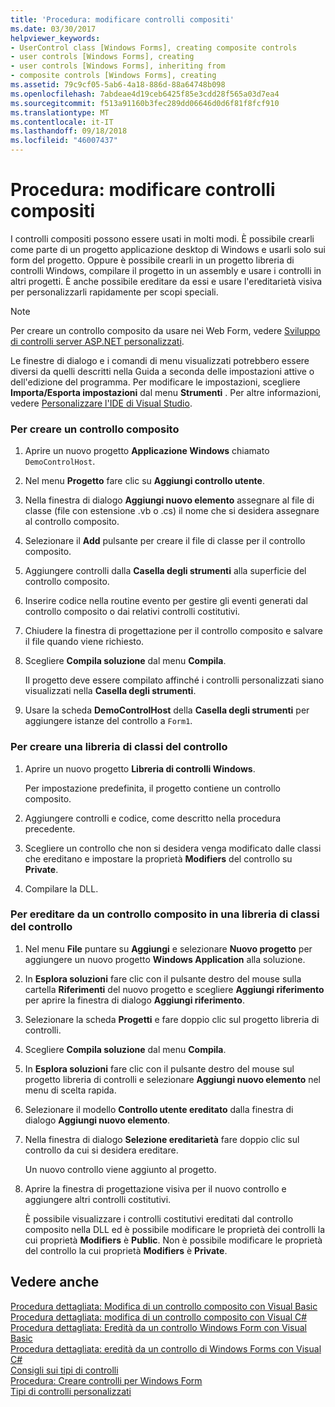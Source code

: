 ```yaml
---
title: 'Procedura: modificare controlli compositi'
ms.date: 03/30/2017
helpviewer_keywords:
- UserControl class [Windows Forms], creating composite controls
- user controls [Windows Forms], creating
- user controls [Windows Forms], inheriting from
- composite controls [Windows Forms], creating
ms.assetid: 79c9cf05-5ab6-4a18-886d-88a64748b098
ms.openlocfilehash: 7abdeae4d19ceb6425f85e3cdd28f565a03d7ea4
ms.sourcegitcommit: f513a91160b3fec289dd06646d0d6f81f8fcf910
ms.translationtype: MT
ms.contentlocale: it-IT
ms.lasthandoff: 09/18/2018
ms.locfileid: "46007437"
---
```

# <a name="how-to-author-composite-controls"></a>Procedura: modificare controlli compositi
I controlli compositi possono essere usati in molti modi. È possibile crearli come parte di un progetto applicazione desktop di Windows e usarli solo sui form del progetto. Oppure è possibile crearli in un progetto libreria di controlli Windows, compilare il progetto in un assembly e usare i controlli in altri progetti. È anche possibile ereditare da essi e usare l'ereditarietà visiva per personalizzarli rapidamente per scopi speciali.  
  
> [!NOTE]
>  Per creare un controllo composito da usare nei Web Form, vedere [Sviluppo di controlli server ASP.NET personalizzati](https://msdn.microsoft.com/library/fbe26c16-cff4-4089-b3dd-877411f0c0ef).  
>   
>  Le finestre di dialogo e i comandi di menu visualizzati potrebbero essere diversi da quelli descritti nella Guida a seconda delle impostazioni attive o dell'edizione del programma. Per modificare le impostazioni, scegliere **Importa/Esporta impostazioni** dal menu **Strumenti** . Per altre informazioni, vedere [Personalizzare l'IDE di Visual Studio](/visualstudio/ide/personalizing-the-visual-studio-ide).  
  
### <a name="to-author-a-composite-control"></a>Per creare un controllo composito  
  
1.  Aprire un nuovo progetto **Applicazione Windows** chiamato `DemoControlHost`.  
  
2.  Nel menu **Progetto** fare clic su **Aggiungi controllo utente**.  
  
3.  Nella finestra di dialogo **Aggiungi nuovo elemento** assegnare al file di classe (file con estensione .vb o .cs) il nome che si desidera assegnare al controllo composito.  
  
4.  Selezionare il **Add** pulsante per creare il file di classe per il controllo composito.  
  
5.  Aggiungere controlli dalla **Casella degli strumenti** alla superficie del controllo composito.  
  
6.  Inserire codice nella routine evento per gestire gli eventi generati dal controllo composito o dai relativi controlli costitutivi.  
  
7.  Chiudere la finestra di progettazione per il controllo composito e salvare il file quando viene richiesto.  
  
8.  Scegliere **Compila soluzione** dal menu **Compila**.  
  
     Il progetto deve essere compilato affinché i controlli personalizzati siano visualizzati nella **Casella degli strumenti**.  
  
9. Usare la scheda **DemoControlHost** della **Casella degli strumenti** per aggiungere istanze del controllo a `Form1`.  
  
### <a name="to-author-a-control-class-library"></a>Per creare una libreria di classi del controllo  
  
1.  Aprire un nuovo progetto **Libreria di controlli Windows**.  
  
     Per impostazione predefinita, il progetto contiene un controllo composito.  
  
2.  Aggiungere controlli e codice, come descritto nella procedura precedente.  
  
3.  Scegliere un controllo che non si desidera venga modificato dalle classi che ereditano e impostare la proprietà **Modifiers** del controllo su **Private**.  
  
4.  Compilare la DLL.  
  
### <a name="to-inherit-from-a-composite-control-in-a-control-class-library"></a>Per ereditare da un controllo composito in una libreria di classi del controllo  
  
1.  Nel menu **File** puntare su **Aggiungi** e selezionare **Nuovo progetto** per aggiungere un nuovo progetto **Windows Application** alla soluzione.  
  
2.  In **Esplora soluzioni** fare clic con il pulsante destro del mouse sulla cartella **Riferimenti** del nuovo progetto e scegliere **Aggiungi riferimento** per aprire la finestra di dialogo **Aggiungi riferimento**.  
  
3.  Selezionare la scheda **Progetti** e fare doppio clic sul progetto libreria di controlli.  
  
4.  Scegliere **Compila soluzione** dal menu **Compila**.  
  
5.  In **Esplora soluzioni** fare clic con il pulsante destro del mouse sul progetto libreria di controlli e selezionare **Aggiungi nuovo elemento** nel menu di scelta rapida.  
  
6.  Selezionare il modello **Controllo utente ereditato** dalla finestra di dialogo **Aggiungi nuovo elemento**.  
  
7.  Nella finestra di dialogo **Selezione ereditarietà** fare doppio clic sul controllo da cui si desidera ereditare.  
  
     Un nuovo controllo viene aggiunto al progetto.  
  
8.  Aprire la finestra di progettazione visiva per il nuovo controllo e aggiungere altri controlli costitutivi.  
  
     È possibile visualizzare i controlli costitutivi ereditati dal controllo composito nella DLL ed è possibile modificare le proprietà dei controlli la cui proprietà **Modifiers** è **Public**. Non è possibile modificare le proprietà del controllo la cui proprietà **Modifiers** è **Private**.  
  
## <a name="see-also"></a>Vedere anche  
 [Procedura dettagliata: Modifica di un controllo composito con Visual Basic](../../../../docs/framework/winforms/controls/walkthrough-authoring-a-composite-control-with-visual-basic.md)  
 [Procedura dettagliata: modifica di un controllo composito con Visual C#](../../../../docs/framework/winforms/controls/walkthrough-authoring-a-composite-control-with-visual-csharp.md)  
 [Procedura dettagliata: Eredità da un controllo Windows Form con Visual Basic](../../../../docs/framework/winforms/controls/walkthrough-inheriting-from-a-windows-forms-control-with-visual-basic.md)  
 [Procedura dettagliata: eredità da un controllo di Windows Forms con Visual C#](../../../../docs/framework/winforms/controls/walkthrough-inheriting-from-a-windows-forms-control-with-visual-csharp.md)  
 [Consigli sui tipi di controlli](../../../../docs/framework/winforms/controls/control-type-recommendations.md)  
 [Procedura: Creare controlli per Windows Form](../../../../docs/framework/winforms/controls/how-to-author-controls-for-windows-forms.md)  
 [Tipi di controlli personalizzati](../../../../docs/framework/winforms/controls/varieties-of-custom-controls.md)
